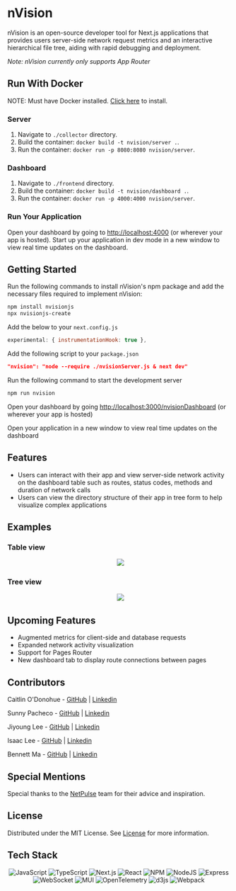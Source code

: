 # nVision

nVision is an open-source developer tool for Next.js applications that provides users server-side network request metrics and an interactive hierarchical file tree, aiding with rapid debugging and deployment. 

_Note: nVision currently only supports App Router_

## Run With Docker
NOTE: Must have Docker installed. [Click here](https://docs.docker.com/get-docker/) to install.

### Server
1. Navigate to `./collector` directory.
2. Build the container: `docker build -t nvision/server .`.
3. Run the container: `docker run -p 8080:8080 nvision/server`.

### Dashboard
1. Navigate to `./frontend` directory.
2. Build the container: `docker build -t nvision/dashboard .`.
3. Run the container: `docker run -p 4000:4000 nvision/server`.

### Run Your Application
Open your dashboard by going to [http://localhost:4000](http://localhost:4000) (or wherever your app is hosted).
Start up your application in dev mode in a new window to view real time updates on the dashboard.
<!-- NOTE: Still need the instrumentation file the experimental property in next.config.js -->

## Getting Started

Run the following commands to install nVision's npm package and add the necessary files required to implement nVision: 
```bash
npm install nvisionjs
npx nvisionjs-create
```

Add the below to your `next.config.js`
```javascript
experimental: { instrumentationHook: true },
```

Add the following script to your `package.json`
```json
"nvision": "node --require ./nvisionServer.js & next dev"
```

Run the following command to start the development server
```bash
npm run nvision
```

Open your dashboard by going [http://localhost:3000/nvisionDashboard](http://localhost:3000/nvisionDashboard) (or wherever your app is hosted)

Open your application in a new window to view real time updates on the dashboard


## Features
- Users can interact with their app and view server-side network activity on the dashboard table such as routes, status codes, methods and duration of network calls
- Users can view the directory structure of their app in tree form to help visualize complex applications


## Examples
### Table view
<p align="center">
  <img src="./assets/TableGifHigh.gif">
</p>

### Tree view
<p align="center">
  <img src="./assets/treeGif.gif">
</p>


## Upcoming Features
 - Augmented metrics for client-side and database requests
 - Expanded network activity visualization
 - Support for Pages Router
 - New dashboard tab to display route connections between pages


## Contributors

Caitlin O'Donohue - [GitHub](https://github.com/codeFromCO) | [Linkedin](https://www.linkedin.com/in/caitlin-odonohue/)

Sunny Pacheco - [GitHub](https://github.com/xsunnibunnix) | [Linkedin](https://www.linkedin.com/in/sunnypacheco/)

Jiyoung Lee - [GitHub](https://github.com/jiyoungglee/) | [Linkedin](https://www.linkedin.com/in/jiyoung-g-lee/)

Isaac Lee - [GitHub](https://github.com/Third-Isaac) | [Linkedin](https://www.linkedin.com/in/thirdisaac/)

Bennett Ma - [GitHub](https://github.com/bmgitcode) | [Linkedin](https://www.linkedin.com/in/bennett-ma/)


## Special Mentions
Special thanks to the [NetPulse](https://github.com/oslabs-beta/NetPulse) team for their advice and inspiration.


## License

Distributed under the MIT License. See [License](https://choosealicense.com/licenses/mit/) for more information.

## Tech Stack
<div align='center'>

![JavaScript](https://img.shields.io/badge/javascript-%23323330.svg?style=for-the-badge&logo=javascript&logoColor=%23F7DF1E)
![TypeScript](https://img.shields.io/badge/TypeScript-007ACC?style=for-the-badge&logo=typescript&logoColor=white)
![Next.js](https://img.shields.io/badge/next.js-000000?style=for-the-badge&logo=nextdotjs&logoColor=white)
![React](https://img.shields.io/badge/React-20232A?style=for-the-badge&logo=react&logoColor=61DAFB)
![NPM](https://img.shields.io/badge/npm-CB3837?style=for-the-badge&logo=npm&logoColor=white)
![NodeJS](https://img.shields.io/badge/node.js-6DA55F?style=for-the-badge&logo=node.js&logoColor=white)
![Express](https://img.shields.io/badge/Express.js-000000?style=for-the-badge&logo=express&logoColor=white)
![WebSocket](https://img.shields.io/badge/WS-Websocket-2ea44f?style=for-the-badge&logo=appveyor)
![MUI](https://img.shields.io/badge/Material%20UI-007FFF?style=for-the-badge&logo=mui&logoColor=white)
![OpenTelemetry](https://img.shields.io/badge/OpenTelemetry-3d348b?style=for-the-badge&logo=opentelemetry&logoColor=white)
![d3js](https://img.shields.io/badge/d3-red?style=for-the-badge&logo=d3.js)
![Webpack](https://img.shields.io/badge/webpack-%238DD6F9.svg?style=for-the-badge&logo=webpack&logoColor=black)

</div>
